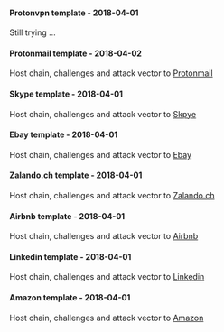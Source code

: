 #### Protonvpn template - 2018-04-01
Still trying ...


#### Protonmail template - 2018-04-02
Host chain, challenges and attack vector to [Protonmail](/docs/protonmail_20180402)


#### Skype template - 2018-04-01
Host chain, challenges and attack vector to [Skpye](/docs/skype_20180401)


#### Ebay template - 2018-04-01
Host chain, challenges and attack vector to [Ebay](/docs/ebay_20180401)


#### Zalando.ch template  - 2018-04-01
Host chain, challenges and attack vector to [Zalando.ch](/docs/zalandoch_20180401)


#### Airbnb template  - 2018-04-01
Host chain, challenges and attack vector to [Airbnb](/docs/airbnb_20180401)


#### Linkedin template  - 2018-04-01
Host chain, challenges and attack vector to [Linkedin](/docs/linkedin_20180401)


#### Amazon template - 2018-04-01
Host chain, challenges and attack vector to [Amazon](/docs/amazon_20180401)
